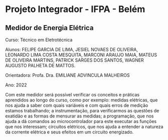 # Projeto Integrador - IFPA - Belém
##  Medidor de Energia Elétrica
  Curso: Técnico em Eletrotécnica
  
  Alunos:  FELIPE GARCIA DE LIMA,
           JESIEL NOVAES DE OLIVEIRA,
           LEONARDO LIMA COSTA MESQUITA,
           MARCONI ARAUJO MAIA,
           MATEUS DE OLIVEIRA MARTINS,
           PATRICK SARGES DOS SANTOS,
           WAGNER AUGUSTO PALHETA DE MATTOS.
  
  Orientadora: Profa. Dra. EMILIANE ADVINCULA MALHEIROS
  
  Ano: 2022
  
  
  Com este medidor será possível verificar os conceitos e práticas aprendidos ao longo do
curso, como por exemplo: medidas elétricas, que nos ajuda a saber com quais variáveis e com
quais erros de medição estamos trabalhando; a instrumentação, para verificarmos as questões
de exatidão e as formas de mensurar as medidas; a programação, que nos ajuda a dá comandos
ao microcontrolador para este executar as funções que nos interessam; circuitos elétricos, que
nos ajuda a entender a natureza da corrente elétrica e seus efeitos em um circuito energizado.
  

